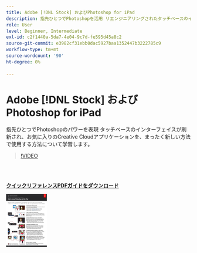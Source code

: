 ```yaml
---
title: Adobe [!DNL Stock] およびPhotoshop for iPad
description: 指先ひとつでPhotoshopを活用 リエンジニアリングされたタッチベースのインターフェイスを使用して、お気に入りのCreative Cloudアプリケーションをまったく新しい方法で使用する方法について学習します
role: User
level: Beginner, Intermediate
exl-id: c2f1440a-5da7-4e04-9c7d-fe595d45a8c2
source-git-commit: e3982cf31ebb0dac5927baa1352447b3222785c9
workflow-type: tm+mt
source-wordcount: '90'
ht-degree: 0%

---
```


# Adobe [!DNL Stock] およびPhotoshop for iPad

指先ひとつでPhotoshopのパワーを表現 タッチベースのインターフェイスが刷新され、お気に入りのCreative Cloudアプリケーションを、まったく新しい方法で使用する方法について学習します。

>[!VIDEO](https://video.tv.adobe.com/v/331004?hidetitle=true)

<br> 

[**クイックリファレンスPDFガイドをダウンロード**](../quick-reference/GettoknowPhotoshopontheiPad.pdf)

[![ クイックリファレンスガイドの最初のページの画像 ](assets/GettoknowPhotoshopontheiPadPage1.png)](../quick-reference/GettoknowPhotoshopontheiPad.pdf)
